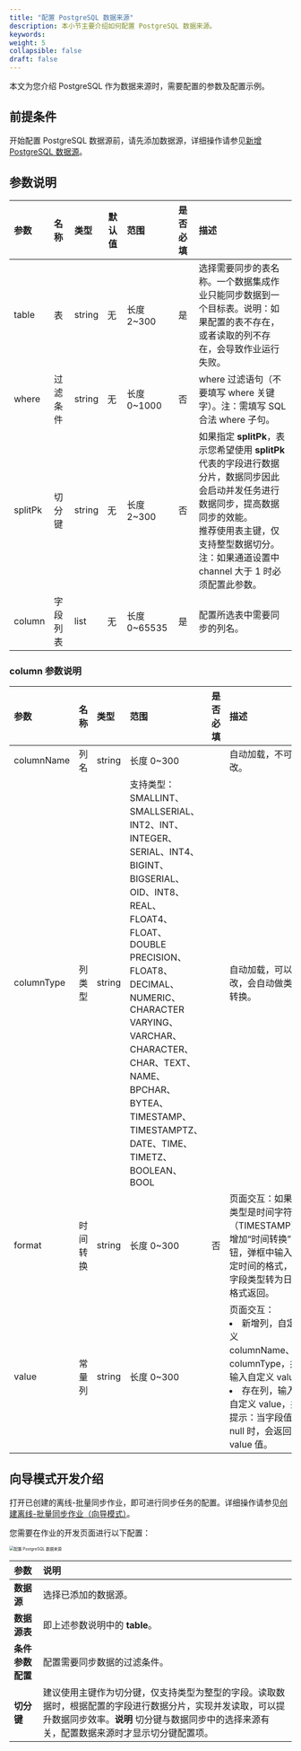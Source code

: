 ```yaml
---
title: "配置 PostgreSQL 数据来源"
description: 本小节主要介绍如何配置 PostgreSQL 数据来源。 
keywords: 
weight: 5
collapsible: false
draft: false
---
```


本文为您介绍 PostgreSQL 作为数据来源时，需要配置的参数及配置示例。

## 前提条件

开始配置 PostgreSQL 数据源前，请先添加数据源，详细操作请参见[新增 PostgreSQL 数据源](/bigdata/dataomnis/manual/source_data/add_data/postgresql)。

## 参数说明

| 参数    | 名称     | 类型   | 默认值 | 范围         | 是否必填 | 描述                                                         |
| :------ | :------- | :----- | ------ | :----------- | :------- | :----------------------------------------------------------- |
| table   | 表       | string | 无     | 长度 2~300   | 是       | 选择需要同步的表名称。一个数据集成作业只能同步数据到一个目标表。说明：如果配置的表不存在，或者读取的列不存在，会导致作业运行失败。 |
| where   | 过滤条件 | string | 无     | 长度 0~1000  | 否       | where 过滤语句（不要填写 where 关键字）。注：需填写 SQL 合法 where 子句。 |
| splitPk | 切分键   | string | 无     | 长度 2~300   | 否       | 如果指定 **splitPk**，表示您希望使用 **splitPk** 代表的字段进行数据分片，数据同步因此会启动并发任务进行数据同步，提高数据同步的效能。<br>推荐使用表主键，仅支持整型数据切分。注：如果通道设置中 channel 大于 1 时必须配置此参数。 |
| column  | 字段列表 | list   | 无     | 长度 0~65535 | 是       | 配置所选表中需要同步的列名。                                 |

### column 参数说明

| 参数       | 名称     | 类型   | 范围                                                         | 是否必填 | 描述                                                         |
| :--------- | :------- | :----- | :----------------------------------------------------------- | :------- | :----------------------------------------------------------- |
| columnName | 列名     | string | 长度 0~300                                                   |          | 自动加载，不可修改。                                         |
| columnType | 列类型   | string | 支持类型：SMALLINT、SMALLSERIAL、INT2、INT、INTEGER、SERIAL、INT4、BIGINT、BIGSERIAL、OID、INT8、REAL、FLOAT4、FLOAT、DOUBLE PRECISION、FLOAT8、DECIMAL、NUMERIC、 CHARACTER VARYING、VARCHAR、CHARACTER、CHAR、TEXT、NAME、BPCHAR、BYTEA、TIMESTAMP、TIMESTAMPTZ、DATE、TIME、TIMETZ、 BOOLEAN、BOOL |          | 自动加载，可以修改，会自动做类型转换。                       |
| format     | 时间转换 | string | 长度 0~300                                                   | 否       | 页面交互：如果列类型是时间字符串（TIMESTAMP），增加“时间转换” 按钮，弹框中输入指定时间的格式，将字段类型转为日期格式返回。 |
| value      | 常量列   | string | 长度 0~300                                                   |          | 页面交互：<li>新增列，自定义 columnName、columnType，并输入自定义 value<li>存在列，输入自定义 value，并提示：当字段值为 null 时，会返回此 value 值。 |

## 向导模式开发介绍

打开已创建的离线-批量同步作业，即可进行同步任务的配置。详细操作请参见[创建离线-批量同步作业（向导模式）](/bigdata/dataomnis/manual/integration_job/create_job_offline_1)。

您需要在作业的开发页面进行以下配置：

<img src="/bigdata/dataomnis/_images/cfg_source_postgresql.png" alt="配置 PostgreSQL 数据来源" style="zoom:50%;" />

| 参数         | 说明                                                         |
| :----------- | :----------------------------------------------------------- |
| **数据源**   | 选择已添加的数据源。 |
| **数据源表**       | 即上述参数说明中的 **table**。                                |
| **条件参数配置** | 配置需要同步数据的过滤条件。 |
| **切分键**   | 建议使用主键作为切分键，仅支持类型为整型的字段。读取数据时，根据配置的字段进行数据分片，实现并发读取，可以提升数据同步效率。**说明** 切分键与数据同步中的选择来源有关，配置数据来源时才显示切分键配置项。 |
